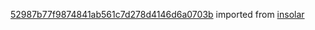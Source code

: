 [52987b77f9874841ab561c7d278d4146d6a0703b](https://github.com/insolar/insolar/commit/52987b77f9874841ab561c7d278d4146d6a0703b) imported from [insolar](https://github.com/insolar/insolar)
